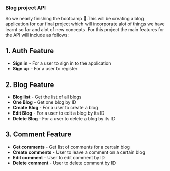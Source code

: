 ### Blog project API

So we nearly finishing the bootcamp 🎉.This will be creating a blog application for our final project which will incorporate alot of things we have learnt so far and alot of new concepts. For this project the main features for the API will include as follows:



## 1. Auth Feature
- **Sign in** - For a user to sign in to the application
- **Sign up** - For a user to register

## 2. Blog Feature
- **Blog list** - Get the list of all blogs
- **One Blog** - Get one blog by ID
- **Create Blog** - For a user to create a blog
- **Edit Blog** - For a user to edit a blog by its ID
- **Delete Blog** - For a user to delete a blog by its ID

## 3. Comment Feature
- **Get comments** - Get list of comments for a certain blog
- **Create comments** - User to leave a comment on a certain blog
- **Edit comment** - User to edit comment by ID
- **Delete comment** - User to delete comment by ID


